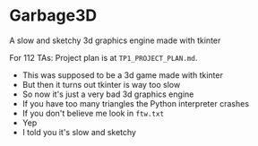 # Garbage3D

A slow and sketchy 3d graphics engine made with tkinter 

For 112 TAs: Project plan is at `TP1_PROJECT_PLAN.md`.

- This was supposed to be a 3d game made with tkinter
- But then it turns out tkinter is way too slow
- So now it's just a very bad 3d graphics engine
- If you have too many triangles the Python interpreter crashes
- If you don't believe me look in `ftw.txt`
- Yep
- I told you it's slow and sketchy
